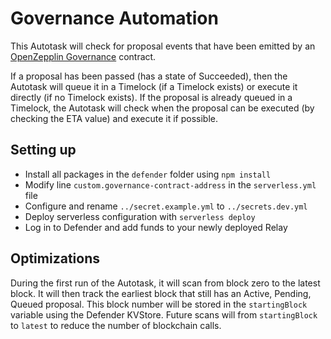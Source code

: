 # Governance Automation

This Autotask will check for proposal events that have been emitted by an [OpenZepplin Governance](https://docs.openzeppelin.com/contracts/4.x/api/governance) contract.

If a proposal has been passed (has a state of Succeeded), then the Autotask will queue it in a Timelock (if a Timelock exists) or execute it directly (if no Timelock exists). If the proposal is already queued in a Timelock, the Autotask will check when the proposal can be executed (by checking the ETA value) and execute it if possible. 

## Setting up
- Install all packages in the `defender` folder using `npm install`
- Modify line `custom.governance-contract-address` in the `serverless.yml` file
- Configure and rename `../secret.example.yml` to `../secrets.dev.yml`
- Deploy serverless configuration with `serverless deploy`
- Log in to Defender and add funds to your newly deployed Relay

## Optimizations

During the first run of the Autotask, it will scan from block zero to the latest block. It will then track the earliest block that still has an Active, Pending, Queued proposal. This block number will be stored in the `startingBlock` variable using the Defender KVStore. Future scans will from `startingBlock` to `latest` to reduce the number of blockchain calls.